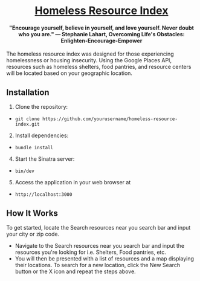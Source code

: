 
<h1 align="center">
  <br>
<a href="https://homelessresourceindex.co">Homeless Resource Index</a>
  </br>
</h1>

<h4 align="center">"Encourage yourself, believe in yourself, and love yourself. Never doubt who you are." ― Stephanie Lahart, Overcoming Life's Obstacles: Enlighten-Encourage-Empower</h4>

The homeless resource index was designed for those experiencing homelessness or housing insecurity. Using the Google Places API, resources such as homeless shelters, food pantries, and resource centers will be located based on your geographic location. 

## Installation

1. Clone the repository:
* ```git clone https://github.com/yourusername/homeless-resource-index.git```
  
2. Install dependencies:
* ```bundle install```
  
4. Start the Sinatra server:
* ```bin/dev```

5. Access the application in your web browser at
* ```http://localhost:3000```

## How It Works

To get started, locate the Search resources near you search bar and input your city or zip code. 
- Navigate to the Search resources near you search bar and input the resources you're looking for i.e. Shelters, Food pantries, etc.
- You will then be presented with a list of resources and a map displaying their locations.
To search for a new location, click the New Search button or the X icon and repeat the steps above.

